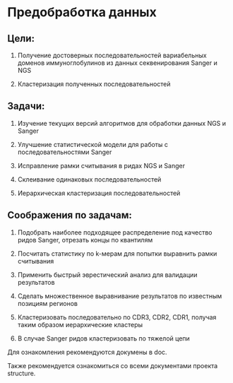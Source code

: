 Предобработка данных
====================


Цели:
-----

1. Получение достоверных последовательностей вариабельных доменов иммуноглобулинов из данных секвенирования Sanger и NGS

2. Кластеризация полученных последовательностей



Задачи:
-------

1. Изучение текущих версий алгоритмов для обработки данных NGS и Sanger

2. Улучшение статистической модели для работы с последовательностями Sanger

3. Исправление рамки считывания в ридах NGS и Sanger

4. Склеивание одинаковых последовательностей

5. Иерархическая кластеризация последовательностей



Соображения по задачам:
-----------------------

1. Подобрать наиболее подходящее распределение под качество ридов Sanger, отрезать концы по квантилям

2. Посчитать статистику по k-мерам для попытки выравнить рамки считывания

3. Применить быстрый эврестический анализ для валидации результатов

4. Сделать множественное выравнивание результатов по известным позициям регионов

5. Кластеризовать последовательно по CDR3, CDR2, CDR1, получая таким образом иерархические кластеры

6. В случае Sanger ридов кластеризовать по тяжелой цепи



Для ознакомления рекомендуются докумены в doc.

Также рекомендуется ознакомиться со всеми документами проекта structure.
